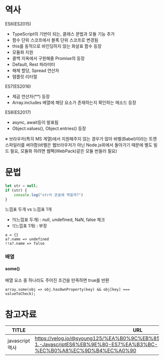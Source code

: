 # 역사

ES6(ES2015)
- TypeScript의 기반이 되는, 클래스 문법과 모듈 기능 추가 
- 함수 단위 스코프에서 블록 단위 스코프로 변경됨
- this를 동적으로 바인딩하지 않는 화살표 함수 등장
- 모듈화 지원
- 콜백 지옥에서 구원해줄 Promise의 등장
- Default, Rest 파라미터
- 해체 할당, Spread 연산자
- 템플릿 리터럴

ES7(ES2016)
- 제곱 연산자(**) 등장
- Array.includes 배열에 해당 요소가 존재하는지 확인하는 메소드 등장

ES8(ES2017)
- async, await등이 발표됨
- Object.values(), Object.entries() 등장

※ 브라우저(특히 MS 계열)에서 지원해주지 않는 경우가 많아 바벨(Babel)이라는 트랜스파일러를 써야함(바벨은 웹브라우저가 아닌 Node.js위에서 돌아가기 때문에 별도 빌드 필요, 모듈화 하려면 웹팩(WebPack)같은 모듈 번들러 필요)


# 문법

```jsx
let str = null;
if (str) {
	console.log("str이 콘솔에 찍힐까?")
}
```

느낌표 두개 vs 느낌표 1개
- !!(느낌표 두개) : null, undefined, NaN, false 체크
- !(느낌표 1개) : 부정

```
a = {}
a?.name => undefined
!!a?.name => false
```

### 배열

#### some()
배열 요소 중 하나라도 주어진 조건을 만족하면 true를 반환
```
array.some(obj => obj.hasOwnProperty(key) && obj[key] === valueToCheck);
```


# 참고자료
| TITLE         |URL|
|---------------|---|
| javascript 역사 |https://velog.io/@syoung125/%EA%B0%9C%EB%85%90%EA%B3%B5%EB%B6%80-1.-JavascriptES6%EB%9E%80-ES7%EA%B3%BC-%EC%B0%A8%EC%9D%B4%EC%A0%90|